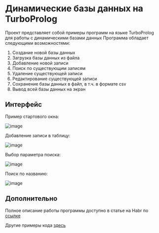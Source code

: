 # Динамические базы данных на TurboProlog

Проект представляет собой примеры программ на языке TurboProlog для работы с динамическими базами данных
Программа обладает следующими возможностями:
1. Создание новой базы данных
2. Загрузка базы данных из файла
3. Добавление новой записи
4. Поиск по существующим записям
5. Удаление существующей записи
6. Редактирование существующей записи
7. Сохранение базы данных в файл, в т.ч. в формате csv
8. Вывод всей базы данных на экран

## Интерфейс
Пример стартового окна:

![image](https://user-images.githubusercontent.com/78417431/216086834-d751157b-1137-4c8b-a91c-69c04d92ecb5.png)

Добавление записи в таблицу:

![image](https://user-images.githubusercontent.com/78417431/218313380-9e874aa1-6427-4f7c-94d3-1434d12025d3.png)

Выбор параметра поиска:

![image](https://user-images.githubusercontent.com/78417431/218313968-f35ae68d-e90a-4b3e-bf54-71196921618f.png)

Поиск по названию:

![image](https://user-images.githubusercontent.com/78417431/218314000-cb5bb6c9-736c-4a27-9f84-50af6cf94207.png)

## Дополнительно
Полное описание работы программы доступно в статье на Habr по [ссылке](https://habr.com/ru/post/716012/)

Другие примеры кода [здесь](https://github.com/KirillTaE/Dynamic_DataBase_on_TurboProlog)
